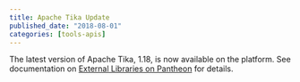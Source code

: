 ```yaml
---
title: Apache Tika Update
published_date: "2018-08-01"
categories: [tools-apis]
---
```

The latest version of Apache Tika, 1.18, is now available on the platform. See documentation on [External Libraries on Pantheon](/external-libraries/#apache-tika) for details.
